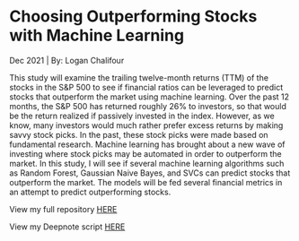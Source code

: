 # Choosing Outperforming Stocks with Machine Learning
Dec 2021 | By: Logan Chalifour

This study will examine the trailing twelve-month returns (TTM) of the stocks in the S&P 500 to see if financial ratios can be leveraged to predict stocks that outperform the market using machine learning. Over the past 12 months, the S&P 500 has returned roughly 26% to investors, so that would be the return realized if passively invested in the index. However, as we know, many investors would much rather prefer excess returns by making savvy stock picks. In the past, these stock picks were made based on fundamental research. Machine learning has brought about a new wave of investing where stock picks may be automated in order to outperform the market. In this study, I will see if several machine learning algorithms such as Random Forest, Gaussian Naive Bayes, and SVCs can predict stocks that outperform the market. The models will be fed several financial metrics in an attempt to predict outperforming stocks.

View my full repository [HERE](https://github.com/loganchali4/Stock-Predictions)

View my Deepnote script [HERE](https://deepnote.com/project/Stock-Predictions-with-Financial-Ratios-sFLkmnTkSzSiCut7iZL4uA/%2Fchalifour_stocks.ipynb)
